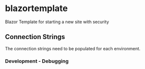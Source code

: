 # blazortemplate
Blazor Template for starting a new site with security

## Connection Strings

The connection strings need to be populated for each environment.  

### Development - Debugging


